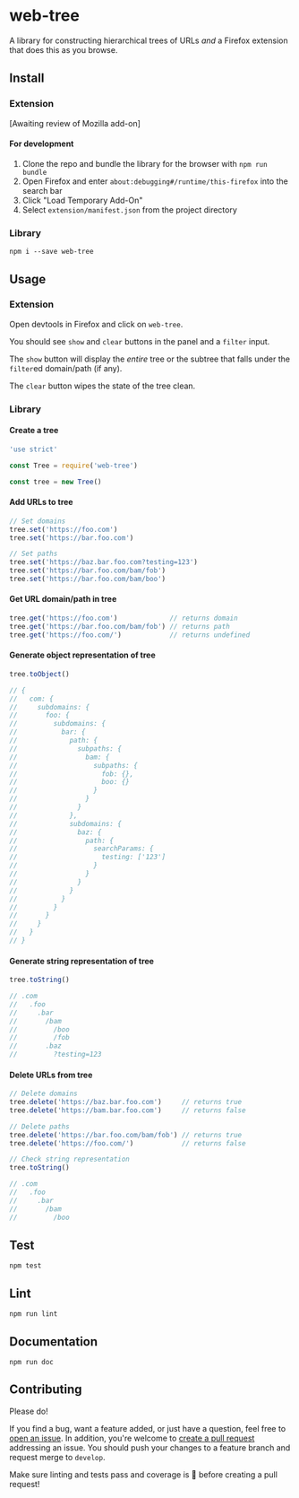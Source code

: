 # web-tree

A library for constructing hierarchical trees of URLs *and* a Firefox extension that does this as you browse.

## Install

### Extension

[Awaiting review of Mozilla add-on]

#### For development

1. Clone the repo and bundle the library for the browser with `npm run bundle`
1. Open Firefox and enter `about:debugging#/runtime/this-firefox` into the search bar
1. Click "Load Temporary Add-On"
1. Select `extension/manifest.json` from the project directory

### Library

`npm i --save web-tree`

## Usage

### Extension

Open devtools in Firefox and click on `web-tree`.

You should see `show` and `clear` buttons in the panel and a `filter` input.

The `show` button will display the *entire* tree or the subtree that falls under the `filter`ed domain/path (if any).

The `clear` button wipes the state of the tree clean.

### Library

#### Create a tree

```js
'use strict'

const Tree = require('web-tree')

const tree = new Tree()
```

#### Add URLs to tree

```js
// Set domains
tree.set('https://foo.com')
tree.set('https://bar.foo.com')

// Set paths
tree.set('https://baz.bar.foo.com?testing=123')
tree.set('https://bar.foo.com/bam/fob')
tree.set('https://bar.foo.com/bam/boo')
```

#### Get URL domain/path in tree

```js
tree.get('https://foo.com')             // returns domain
tree.get('https://bar.foo.com/bam/fob') // returns path
tree.get('https://foo.com/')            // returns undefined
```

#### Generate object representation of tree

```js
tree.toObject()

// {
//   com: {
//     subdomains: {
//       foo: {
//         subdomains: {
//           bar: {
//             path: {
//               subpaths: {
//                 bam: {
//                   subpaths: {
//                     fob: {},
//                     boo: {}
//                   }
//                 }
//               }
//             },
//             subdomains: {
//               baz: {
//                 path: {
//                   searchParams: {
//                     testing: ['123']
//                   }
//                 }
//               }
//             }
//           }
//         }
//       }
//     }
//   }
// }
```

#### Generate string representation of tree

```js
tree.toString()

// .com
//   .foo
//     .bar
//       /bam
//         /boo
//         /fob
//       .baz
//         ?testing=123
```

#### Delete URLs from tree

```js
// Delete domains
tree.delete('https://baz.bar.foo.com')     // returns true
tree.delete('https://bam.bar.foo.com')     // returns false

// Delete paths
tree.delete('https://bar.foo.com/bam/fob') // returns true
tree.delete('https://foo.com/')            // returns false

// Check string representation
tree.toString()

// .com
//   .foo
//     .bar
//       /bam
//         /boo
```

## Test

`npm test`

## Lint

`npm run lint`

## Documentation

`npm run doc`

## Contributing

Please do!

If you find a bug, want a feature added, or just have a question, feel free to [open an issue](https://github.com/zbo14/web-tree/issues/new). In addition, you're welcome to [create a pull request](https://github.com/zbo14/web-tree/compare/develop...) addressing an issue. You should push your changes to a feature branch and request merge to `develop`.

Make sure linting and tests pass and coverage is 💯 before creating a pull request!
